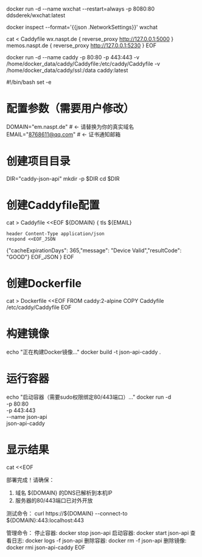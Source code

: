 docker run -d --name wxchat --restart=always -p 8080:80 ddsderek/wxchat:latest

docker inspect --format='{{json .NetworkSettings}}' wxchat

cat <<EOF > Caddyfile
wx.naspt.de {
reverse_proxy http://127.0.0.1:5000
}
memos.naspt.de {
reverse_proxy http://127.0.0.1:5230
}
EOF

docker run -d --name caddy -p 80:80 -p 443:443 -v /home/docker_data/caddy/Caddyfile:/etc/caddy/Caddyfile   -v /home/docker_data/caddy/ssl:/data caddy:latest

#!/bin/bash
set -e

# 配置参数（需要用户修改）
DOMAIN="em.naspt.de"  # ← 请替换为你的真实域名
EMAIL="8768611@qq.com"   # ← 证书通知邮箱

# 创建项目目录
DIR="caddy-json-api"
mkdir -p $DIR
cd $DIR

# 创建Caddyfile配置
cat > Caddyfile <<EOF
${DOMAIN} {
    tls ${EMAIL}

    header Content-Type application/json
    respond <<EOF_JSON
{"cacheExpirationDays": 365,"message": "Device Valid","resultCode": "GOOD"}
EOF_JSON
}
EOF

# 创建Dockerfile
cat > Dockerfile <<EOF
FROM caddy:2-alpine
COPY Caddyfile /etc/caddy/Caddyfile
EOF

# 构建镜像
echo "正在构建Docker镜像..."
docker build -t json-api-caddy .

# 运行容器
echo "启动容器（需要sudo权限绑定80/443端口）..."
docker run -d \
    -p 80:80 \
    -p 443:443 \
    --name json-api \
    json-api-caddy

# 显示结果
cat <<EOF

部署完成！请确保：
1. 域名 ${DOMAIN} 的DNS已解析到本机IP
2. 服务器的80/443端口已对外开放

测试命令：
curl https://${DOMAIN} --connect-to ${DOMAIN}:443:localhost:443

管理命令：
停止容器: docker stop json-api
启动容器: docker start json-api
查看日志: docker logs -f json-api
删除容器: docker rm -f json-api
删除镜像: docker rmi json-api-caddy
EOF